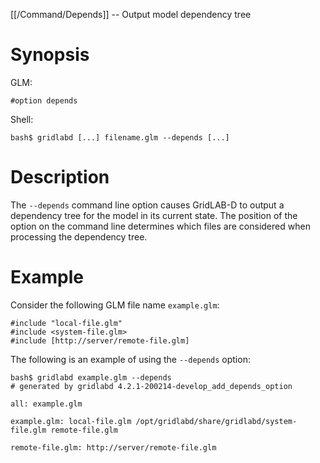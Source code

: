 [[/Command/Depends]] -- Output model dependency tree

# Synopsis

GLM:

~~~
#option depends
~~~

Shell:

~~~
bash$ gridlabd [...] filename.glm --depends [...]
~~~

# Description

The `--depends` command line option causes GridLAB-D to output a dependency tree for the model in its current state.  The position of the option on the command line determines which files are considered when processing the dependency tree.

# Example

Consider the following GLM file name `example.glm`:

~~~
#include "local-file.glm"
#include <system-file.glm>
#include [http://server/remote-file.glm]
~~~

The following is an example of using the `--depends` option:

~~~
bash$ gridlabd example.glm --depends
# generated by gridlabd 4.2.1-200214-develop_add_depends_option

all: example.glm

example.glm: local-file.glm /opt/gridlabd/share/gridlabd/system-file.glm remote-file.glm

remote-file.glm: http://server/remote-file.glm

~~~
